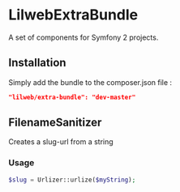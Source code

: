 # LilwebExtraBundle

A set of components for Symfony 2 projects.

## Installation

Simply add the bundle to the composer.json file :

```json
"lilweb/extra-bundle": "dev-master"
```

## FilenameSanitizer

Creates a slug-url from a string

### Usage

```php
$slug = Urlizer::urlize($myString);
```
